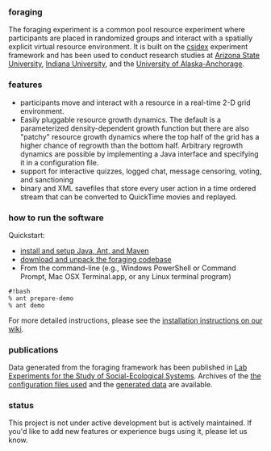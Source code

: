 ### foraging

The foraging experiment is a common pool resource experiment where participants are placed in randomized groups and
interact with a spatially explicit virtual resource environment. It is built on the
[csidex](http://bitbucket.org/virtualcommons/csidex) experiment framework and has been used to conduct research studies
at [Arizona State University](http://www.asu.edu), [Indiana University](http://www.iu.edu), and the [University of Alaska-Anchorage](http://www.uaa.alaska.edu).

### features

* participants move and interact with a resource in a real-time 2-D grid environment. 
* Easily pluggable resource growth dynamics. The default is a parameterized density-dependent growth function but there
  are also "patchy" resource growth dynamics where the top half of the grid has a higher chance of regrowth than the
  bottom half. Arbitrary regrowth dynamics are possible by implementing a Java interface and specifying it in a
  configuration file.
* support for interactive quizzes, logged chat, message censoring, voting, and sanctioning
* binary and XML savefiles that store every user action in a time ordered stream that can be converted to QuickTime
  movies and replayed.

### how to run the software

Quickstart:

* [install and setup Java, Ant, and Maven](https://bitbucket.org/virtualcommons/csidex/wiki/Home)
* [download and unpack the foraging codebase](/virtualcommons/foraging/downloads)
* From the command-line (e.g., Windows PowerShell or Command Prompt, Mac OSX Terminal.app, or any Linux terminal program)
```
#!bash
% ant prepare-demo
% ant demo
```
For more detailed instructions, please see the [installation instructions on our wiki](wiki/Installation).

### publications

Data generated from the foraging framework has been published in 
[Lab Experiments for the Study of Social-Ecological Systems](http://www.sciencemag.org/cgi/content/abstract/328/5978/613). 
Archives of the [the configuration files used](src/main/resources/configuration/iu/archived) and the
[generated data](http://dev.commons.asu.edu/data/foraging/2008/all-iu-foraging-data.zip) are available.

### status
This project is not under active development but is actively maintained. If you'd like to add new features or experience
bugs using it, please let us know.
